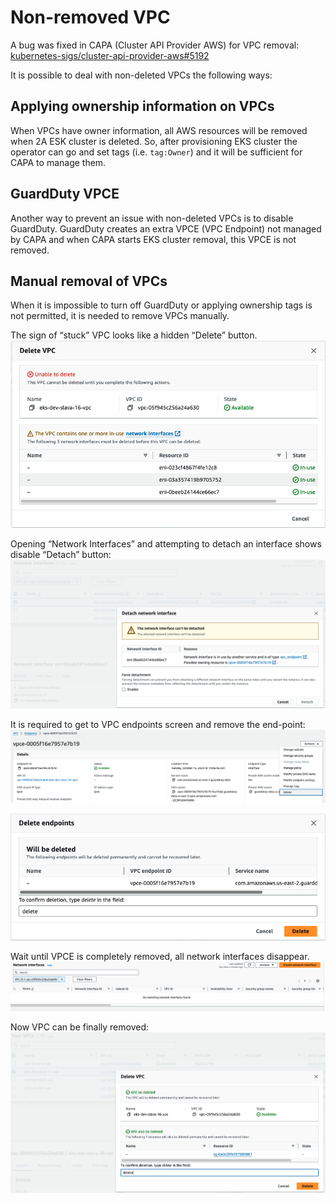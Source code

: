 # Non-removed VPC

A bug was fixed in CAPA (Cluster API Provider AWS) for VPC removal: [kubernetes-sigs/cluster-api-provider-aws#5192](https://github.com/kubernetes-sigs/cluster-api-provider-aws/issues/5192)

It is possible to deal with non-deleted VPCs the following ways:

## Applying ownership information on VPCs

When VPCs have owner information, all AWS resources will be removed when 2A ESK cluster is deleted.
So, after provisioning EKS cluster the operator can go and set tags (i.e. `tag:Owner`) and it will be sufficient for CAPA to manage them.

## GuardDuty VPCE

Another way to prevent an issue with non-deleted VPCs is to disable GuardDuty.
GuardDuty creates an extra VPCE (VPC Endpoint) not managed by CAPA and when CAPA starts EKS cluster removal, this VPCE is not removed.

## Manual removal of VPCs

When it is impossible to turn off GuardDuty or applying ownership tags is not permitted, it is needed to remove VPCs manually.

The sign of “stuck” VPC looks like a hidden “Delete” button.
![Failed VPC deletion](../../assets/delete-vpc-fail.png)

Opening “Network Interfaces” and attempting to detach an interface shows disable “Detach” button:
![detach-network-interface-fail](../../assets/detach-network-interface-fail.png)

It is required to get to VPC endpoints screen and remove the end-point: 
![delete-vpce](../../assets/delete-vpce.png)

![OK Endpoint deletion](../../assets/delete-endpoint-ok.png)

Wait until VPCE is completely removed, all network interfaces disappear.
![No Network Interfaces](../../assets/no-network-interfaces.png)

Now VPC can be finally removed:
![Failed VPC OK](../../assets/delete-vpc-ok.png)
